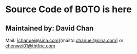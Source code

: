 # Source Code of BOTO is here

## Maintained by: David Chan

Mail: [chanuei@sina.com](mailto:chanuei@sina.com] or [chenwei01@thtfpc.com](mailto:chenwei01@thtfpc.com)
